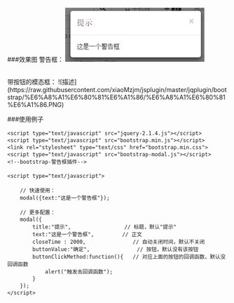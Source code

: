 ###效果图
警告框：
![警告框](https://raw.githubusercontent.com/xiaoMzjm/jsplugin/master/jqplugin/bootstrap/%E6%A8%A1%E6%80%81%E6%A1%86/%E8%AD%A6%E5%91%8A%E6%A1%86.PNG)

<br>
带按钮的模态框：
![描述](https://raw.githubusercontent.com/xiaoMzjm/jsplugin/master/jqplugin/bootstrap/%E6%A8%A1%E6%80%81%E6%A1%86/%E6%A8%A1%E6%80%81%E6%A1%86.PNG)

###使用例子
```
<script type="text/javascript" src="jquery-2.1.4.js"></script>
<script type="text/javascript" src="bootstrap.min.js"></script>
<link rel="stylesheet" type="text/css" href="bootstrap.min.css">
<script type="text/javascript" src="bootstrap-modal.js"></script>		<!--bootstrap-警告框插件-->

<script type="text/javascript">

	// 快速使用：
	modal({text:"这是一个警告框"});

	// 更多配置：
	modal({
		title:"提示",					// 标题，默认"提示"
		text:"这是一个警告框",			// 正文
		closeTime : 2000,				// 自动关闭时间，默认不关闭
		buttonValue:"确定",				// 按钮，默认没有该按钮   
		buttonClickMethod:function(){	// 对应上面的按钮的回调函数，默认没回调函数
			alert("触发击回调函数");
		}
	});
</script>
```

